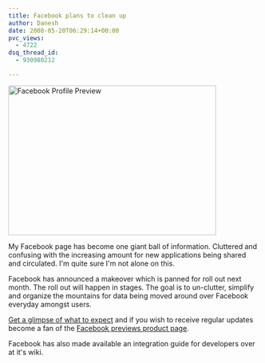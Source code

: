 ```yaml
---
title: Facebook plans to clean up
author: Danesh
date: 2008-05-20T06:29:14+00:00
pvc_views:
  - 4722
dsq_thread_id:
  - 930980212

---
```

[<img loading="lazy" class="alignnone size-medium wp-image-575" title="Facebook Profile Preview" src="/wp-content/uploads/2008/05/_44668913_facebooknew1_416x3001.jpg" alt="Facebook Profile Preview" width="416" height="300" />][1]

My Facebook page has become one giant ball of information. Cluttered and confusing with the increasing amount for new applications being shared and circulated. I'm quite sure I'm not alone on this.

Facebook has announced a makeover which is panned for roll out next month. The roll out will happen in stages. The goal is to un-clutter, simplify and organize the mountains for data being moved around over Facebook everyday amongst users.

[Get a glimpse of what to expect][2] and if you wish to receive regular updates become a fan of the [Facebook previews product page][3].

Facebook has also made available an integration guide for developers over at it's wiki.

 [1]: /wp-content/uploads/2008/05/_44668913_facebooknew1_416x3001.jpg
 [2]: http://developers.facebook.com/news.php?blog=1&story=107
 [3]: http://www.facebook.com/FacebookPreviews